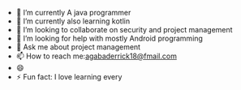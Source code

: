 
- 🔭 I’m currently A java programmer
- 🌱 I’m currently also learning kotlin
- 👯 I’m looking to collaborate on security and project management
- 🤔 I’m looking for help with mostly Android programming
- 💬 Ask me about project management
- 📫 How to reach me:agabaderrick18@fmail.com
- 😄 
- ⚡ Fun fact: I love learning every
